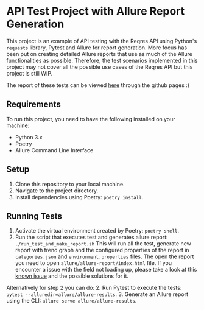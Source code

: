 # API Test Project with Allure Report Generation

This project is an example of API testing with the Reqres API using Python's `requests` library, Pytest and Allure for report generation.
More focus has been put on creating detailed Allure reports that use as much of the Allure functionalities as possible. Therefore, the test scenarios implemented in this project may not cover all the possible use cases of the Reqres API but this project is still WIP.

The report of these tests can be viewed [here](https://kpochodyla.github.io/sample_api_tests/allure/allure-report/index.html#) through the github pages :)

## Requirements

To run this project, you need to have the following installed on your machine:

- Python 3.x
- Poetry
- Allure Command Line Interface

## Setup

1. Clone this repository to your local machine.
2. Navigate to the project directory.
3. Install dependencies using Poetry: `poetry install`.

## Running Tests

1. Activate the virtual environment created by Poetry: `poetry shell`.
2. Run the script that executes test and generates allure report: `./run_test_and_make_report.sh`
This will run all the test, generate new report with trend graph and the configured properties of the report in `categories.json` and `environment.properties` files. The open the report you need to open `allure/allure-report/index.html` file. 
If you encounter a issue with the field not loading up, please take a look at this [known issue](https://github.com/allure-framework/allure2/issues/968) and the possible solutions for it. 

Alternatively for step 2 you can do:
2. Run Pytest to execute the tests: `pytest --alluredir=allure/allure-results`.
3. Generate an Allure report using the CLI: `allure serve allure/allure-results`.
